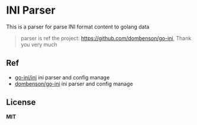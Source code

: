 # INI Parser

This is a parser for parse INI format content to golang data 

> parser is ref the project: https://github.com/dombenson/go-ini, Thank you very much

## Ref 

- [go-ini/ini](https://github.com/go-ini/ini) ini parser and config manage
- [dombenson/go-ini](https://github.com/dombenson/go-ini) ini parser and config manage

## License

**MIT**
